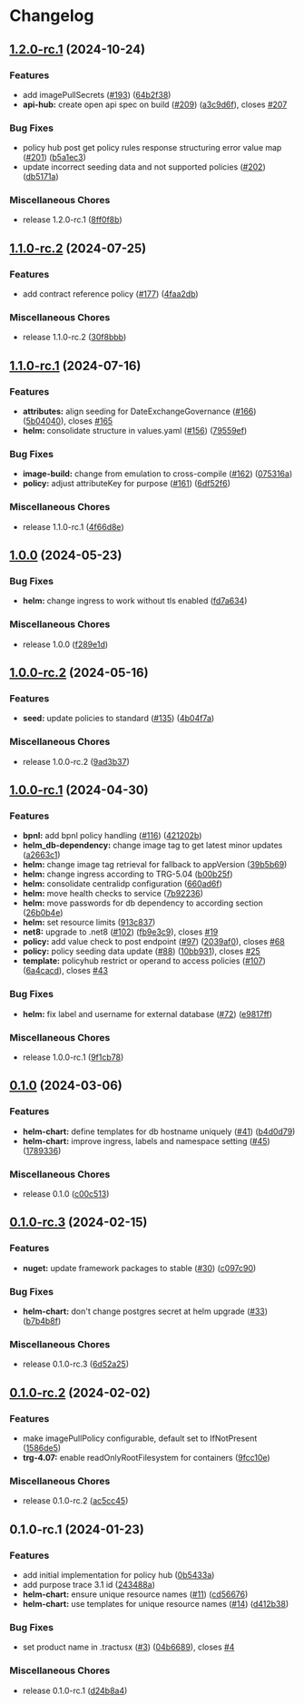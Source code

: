 # Changelog

## [1.2.0-rc.1](https://github.com/eclipse-tractusx/policy-hub/compare/v1.1.0-rc.2...v1.2.0-rc.1) (2024-10-24)


### Features

* add imagePullSecrets ([#193](https://github.com/eclipse-tractusx/policy-hub/issues/193)) ([64b2f38](https://github.com/eclipse-tractusx/policy-hub/commit/64b2f380c22b9cdfabda393327a50cf4ace1e579))
* **api-hub:** create open api spec on build ([#209](https://github.com/eclipse-tractusx/policy-hub/issues/209)) ([a3c9d6f](https://github.com/eclipse-tractusx/policy-hub/commit/a3c9d6f121e49b4f02999229b51e4fd1d4772bbc)), closes [#207](https://github.com/eclipse-tractusx/policy-hub/issues/207)


### Bug Fixes

* policy hub  post get policy rules response structuring error value map ([#201](https://github.com/eclipse-tractusx/policy-hub/issues/201)) ([b5a1ec3](https://github.com/eclipse-tractusx/policy-hub/commit/b5a1ec3a09a8c7f2325f4f159aa89ca8429e6d2a))
* update incorrect seeding data and not supported policies ([#202](https://github.com/eclipse-tractusx/policy-hub/issues/202)) ([db5171a](https://github.com/eclipse-tractusx/policy-hub/commit/db5171a65f47ec71ebceac479121391d753cc500))


### Miscellaneous Chores

* release 1.2.0-rc.1 ([8ff0f8b](https://github.com/eclipse-tractusx/policy-hub/commit/8ff0f8bd3b430f4b7c970c3b843100f5abd85869))

## [1.1.0-rc.2](https://github.com/eclipse-tractusx/policy-hub/compare/v1.1.0-rc.1...v1.1.0-rc.2) (2024-07-25)


### Features

* add contract reference policy ([#177](https://github.com/eclipse-tractusx/policy-hub/issues/177)) ([4faa2db](https://github.com/eclipse-tractusx/policy-hub/commit/4faa2db2f0e0286effd0714b7f9be7e8b3aff812))


### Miscellaneous Chores

* release 1.1.0-rc.2 ([30f8bbb](https://github.com/eclipse-tractusx/policy-hub/commit/30f8bbb013efcb6ce4f7c03843f2f033581cb295))

## [1.1.0-rc.1](https://github.com/eclipse-tractusx/policy-hub/compare/v1.0.0...v1.1.0-rc.1) (2024-07-16)


### Features

* **attributes:** align seeding for DateExchangeGovernance ([#166](https://github.com/eclipse-tractusx/policy-hub/issues/166)) ([5b04040](https://github.com/eclipse-tractusx/policy-hub/commit/5b04040da08671344a98ce3d37d086f3874055b1)), closes [#165](https://github.com/eclipse-tractusx/policy-hub/issues/165)
* **helm:** consolidate structure in values.yaml ([#156](https://github.com/eclipse-tractusx/policy-hub/issues/156)) ([79559ef](https://github.com/eclipse-tractusx/policy-hub/commit/79559efa0f4ba13c50e51ac427a54abbbfcdd271))


### Bug Fixes

* **image-build:** change from emulation to cross-compile ([#162](https://github.com/eclipse-tractusx/policy-hub/issues/162)) ([075316a](https://github.com/eclipse-tractusx/policy-hub/commit/075316ab0ac4337982273ce50d9a44382e40b496))
* **policy:** adjust attributeKey for purpose ([#161](https://github.com/eclipse-tractusx/policy-hub/issues/161)) ([6df52f6](https://github.com/eclipse-tractusx/policy-hub/commit/6df52f6f7a78b7378801aa95c6b46655e94832da))


### Miscellaneous Chores

* release 1.1.0-rc.1 ([4f66d8e](https://github.com/eclipse-tractusx/policy-hub/commit/4f66d8e602e50553fb46bb5bfb0f544daa324f59))

## [1.0.0](https://github.com/eclipse-tractusx/policy-hub/compare/v1.0.0-rc.2...v1.0.0) (2024-05-23)


### Bug Fixes

* **helm:** change ingress to work without tls enabled ([fd7a634](https://github.com/eclipse-tractusx/policy-hub/commit/fd7a634125d2f3ae9313f541ffec0c352059c535))


### Miscellaneous Chores

* release 1.0.0 ([f289e1d](https://github.com/eclipse-tractusx/policy-hub/commit/f289e1d20ba8adee5e98de3b089188c8eae39e4d))

## [1.0.0-rc.2](https://github.com/eclipse-tractusx/policy-hub/compare/v1.0.0-rc.1...v1.0.0-rc.2) (2024-05-16)


### Features

* **seed:** update policies to standard ([#135](https://github.com/eclipse-tractusx/policy-hub/issues/135)) ([4b04f7a](https://github.com/eclipse-tractusx/policy-hub/commit/4b04f7a60da6a5039a46bd7daf7f3a6c2b86c89b))


### Miscellaneous Chores

* release 1.0.0-rc.2 ([9ad3b37](https://github.com/eclipse-tractusx/policy-hub/commit/9ad3b3713236395e063e148bd51892f02a69ab3f))

## [1.0.0-rc.1](https://github.com/eclipse-tractusx/policy-hub/compare/v0.1.0...v1.0.0-rc.1) (2024-04-30)


### Features

* **bpnl:** add bpnl policy handling ([#116](https://github.com/eclipse-tractusx/policy-hub/issues/116)) ([421202b](https://github.com/eclipse-tractusx/policy-hub/commit/421202b80a8916a0747c39135905eea0479a2540))
* **helm_db-dependency:** change image tag to get latest minor updates ([a2663c1](https://github.com/eclipse-tractusx/policy-hub/commit/a2663c16e260eb33dd969c36d15a1ea77821efd6))
* **helm:** change image tag retrieval for fallback to appVersion ([39b5b69](https://github.com/eclipse-tractusx/policy-hub/commit/39b5b6953c0a3c72f10c66ecc71b097144ac02ae))
* **helm:** change ingress according to TRG-5.04 ([b00b25f](https://github.com/eclipse-tractusx/policy-hub/commit/b00b25f1cd684bddbaf2461c1405db3321a929d8))
* **helm:** consolidate centralidp configuration ([660ad6f](https://github.com/eclipse-tractusx/policy-hub/commit/660ad6faec42d14a9e5d2f139a6a0488506fb06c))
* **helm:** move health checks to service ([7b92236](https://github.com/eclipse-tractusx/policy-hub/commit/7b9223693fe7a65a33d01fd25ee7c51fa2f788a5))
* **helm:** move passwords for db dependency to according section ([26b0b4e](https://github.com/eclipse-tractusx/policy-hub/commit/26b0b4e688742f59ead334253a19d9715d04729d))
* **helm:** set resource limits ([913c837](https://github.com/eclipse-tractusx/policy-hub/commit/913c837a6750eca2362a6197f67cf60e7a9e1e70))
* **net8:** upgrade to .net8 ([#102](https://github.com/eclipse-tractusx/policy-hub/issues/102)) ([fb9e3c9](https://github.com/eclipse-tractusx/policy-hub/commit/fb9e3c944bbee02f5800ab99095ffb439bc91dd3)), closes [#19](https://github.com/eclipse-tractusx/policy-hub/issues/19)
* **policy:** add value check to post endpoint ([#97](https://github.com/eclipse-tractusx/policy-hub/issues/97)) ([2039af0](https://github.com/eclipse-tractusx/policy-hub/commit/2039af081fe41add04518a0932948e989967dbac)), closes [#68](https://github.com/eclipse-tractusx/policy-hub/issues/68)
* **policy:** policy seeding data update ([#88](https://github.com/eclipse-tractusx/policy-hub/issues/88)) ([10bb931](https://github.com/eclipse-tractusx/policy-hub/commit/10bb931387e93260d84bdacf59f1fcd77b76e169)), closes [#25](https://github.com/eclipse-tractusx/policy-hub/issues/25)
* **template:** policyhub restrict or operand to access policies ([#107](https://github.com/eclipse-tractusx/policy-hub/issues/107)) ([6a4cacd](https://github.com/eclipse-tractusx/policy-hub/commit/6a4cacd607325fecf08ce567c13b2d3bacd2e636)), closes [#43](https://github.com/eclipse-tractusx/policy-hub/issues/43)


### Bug Fixes

* **helm:** fix label and username for external database ([#72](https://github.com/eclipse-tractusx/policy-hub/issues/72)) ([e9817ff](https://github.com/eclipse-tractusx/policy-hub/commit/e9817ffd1d38db9525338e965248f7375a592857))


### Miscellaneous Chores

* release 1.0.0-rc.1 ([9f1cb78](https://github.com/eclipse-tractusx/policy-hub/commit/9f1cb78344b742bf7a834369d99720a6ff5eeaff))

## [0.1.0](https://github.com/eclipse-tractusx/policy-hub/compare/v0.1.0-rc.3...v0.1.0) (2024-03-06)


### Features

* **helm-chart:** define templates for db hostname uniquely ([#41](https://github.com/eclipse-tractusx/policy-hub/issues/41)) ([b4d0d79](https://github.com/eclipse-tractusx/policy-hub/commit/b4d0d79feca3ff0238d22f1f8ba9b8addb461023))
* **helm-chart:** improve ingress, labels and namespace setting ([#45](https://github.com/eclipse-tractusx/policy-hub/issues/45)) ([1789336](https://github.com/eclipse-tractusx/policy-hub/commit/178933624765f7849b2253d24076e58dbac49224))

### Miscellaneous Chores

* release 0.1.0 ([c00c513](https://github.com/eclipse-tractusx/policy-hub/commit/c00c513e7a614245805ca55b63bc76d4eb35b055))

## [0.1.0-rc.3](https://github.com/eclipse-tractusx/policy-hub/compare/v0.1.0-rc.2...v0.1.0-rc.3) (2024-02-15)


### Features

* **nuget:** update framework packages to stable ([#30](https://github.com/eclipse-tractusx/policy-hub/issues/30)) ([c097c90](https://github.com/eclipse-tractusx/policy-hub/commit/c097c905b8280a65065dffa6524d0dd4bda7d0be))

### Bug Fixes

* **helm-chart:** don't change postgres secret at helm upgrade ([#33](https://github.com/eclipse-tractusx/policy-hub/issues/33)) ([b7b4b8f](https://github.com/eclipse-tractusx/policy-hub/commit/b7b4b8fbff2286a4cf12c3783d6f9bff05cf717b))

### Miscellaneous Chores

* release 0.1.0-rc.3 ([6d52a25](https://github.com/eclipse-tractusx/policy-hub/commit/6d52a25d6effcf1f9753249d1f45fa24e0e43208))

## [0.1.0-rc.2](https://github.com/eclipse-tractusx/policy-hub/compare/v0.1.0-rc.1...v0.1.0-rc.2) (2024-02-02)


### Features

* make imagePullPolicy configurable, default set to IfNotPresent ([1586de5](https://github.com/eclipse-tractusx/policy-hub/commit/1586de5d6322a92db28dc2f1e3457091087b965c))
* **trg-4.07:** enable readOnlyRootFilesystem for containers ([9fcc10e](https://github.com/eclipse-tractusx/policy-hub/commit/9fcc10ec743ea3cbeb5a3026e7161789ceee7339))


### Miscellaneous Chores

* release 0.1.0-rc.2 ([ac5cc45](https://github.com/eclipse-tractusx/policy-hub/commit/ac5cc45df8c73556d636b9a18adbf3cda2d39f27))

## 0.1.0-rc.1 (2024-01-23)


### Features

* add initial implementation for policy hub ([0b5433a](https://github.com/eclipse-tractusx/policy-hub/commit/0b5433a989e34a4fce9b12ac0f7ef3a09b2a86d4))
* add purpose trace 3.1 id ([243488a](https://github.com/eclipse-tractusx/policy-hub/commit/243488aece1731481a5aebd67f2b8de961987cbd))
* **helm-chart:** ensure unique resource names ([#11](https://github.com/eclipse-tractusx/policy-hub/issues/11)) ([cd56676](https://github.com/eclipse-tractusx/policy-hub/commit/cd56676f49073a032d0905d5dcb637898d983ec2))
* **helm-chart:** use templates for unique resource names ([#14](https://github.com/eclipse-tractusx/policy-hub/issues/14)) ([d412b38](https://github.com/eclipse-tractusx/policy-hub/commit/d412b389fd45e2aec2e8db20dc64d70f41a2d563))


### Bug Fixes

* set product name in .tractusx ([#3](https://github.com/eclipse-tractusx/policy-hub/issues/3)) ([04b6689](https://github.com/eclipse-tractusx/policy-hub/commit/04b668933812737a691d118662ccdd349a14909b)), closes [#4](https://github.com/eclipse-tractusx/policy-hub/issues/4)


### Miscellaneous Chores

* release 0.1.0-rc.1 ([d24b8a4](https://github.com/eclipse-tractusx/policy-hub/commit/d24b8a426a151addc31b52806e4e4c8a0270741a))
